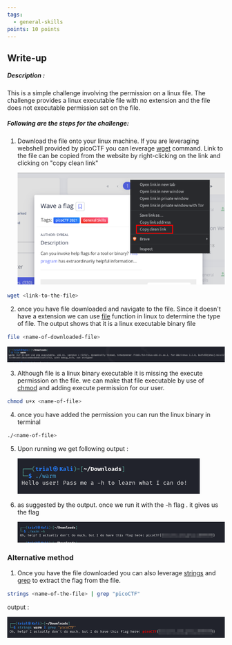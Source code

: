 ```yaml
---
tags:
  - general-skills
points: 10 points
---
```

## Write-up

##### Description :
This is a simple challenge involving the permission on a linux file. The challenge provides a linux executable file with no extension and the file does not executable permission set on the file. 

##### Following are the steps for the challenge: 
1. Download the file onto your linux machine. 
    If you are leveraging webshell provided by picoCTF you can leverage [wget](https://www.geeksforgeeks.org/wget-command-in-linux-unix) command. 
    Link to the file can be copied from the website by right-clicking on the link and clicking on "copy clean link"
    
    ![clean-link](assets/Wave-a-flag/clean-link.png)

``` bash
wget <link-to-the-file>
```

2. once you have file downloaded and navigate to the file. Since it doesn't have a extension we can use [file](https://www.geeksforgeeks.org/file-command-in-linux-with-examples/) function in linux to determine the type of file. The output shows that it is a linux executable binary file
   
``` bash
file <name-of-downloaded-file>
```
   
   ![file-output](assets/Wave-a-flag/file-output.png)

3. Although file is a linux binary executable it is missing the execute permission on the file. we can make that file executable by use of [chmod](https://www.geeksforgeeks.org/chmod-command-linux/) and adding execute permission for our user. 
   
``` bash
chmod u+x <name-of-file>
```

4. once you have added the permission you can run the linux binary in terminal
   
``` bash
./<name-of-file>
```

5. Upon running we get following output : 
   
   ![file-run](assets/Wave-a-flag/file-run.png)

6. as suggested by the output. once we run it with the -h flag . it gives us the flag 
   
   ![file-run-final](assets/Wave-a-flag/file-run-final.png)

### Alternative method
1. Once you have the file downloaded you can also leverage [strings](https://www.javatpoint.com/linux-strings-command) and [grep](https://www.geeksforgeeks.org/grep-command-in-unixlinux) to extract the flag from the file. 
   
```bash
strings <name-of-the-file> | grep "picoCTF"
```

output : 

![file-strings](assets/Wave-a-flag/file-strings.png)

